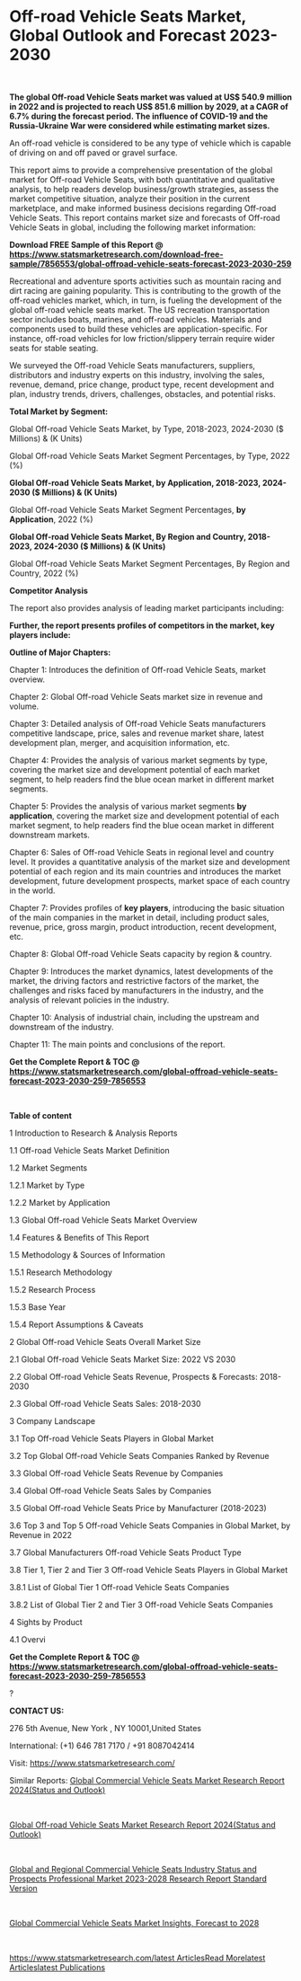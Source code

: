 <h1>Off-road Vehicle Seats Market, Global Outlook and Forecast 2023-2030</h1><br/><p><strong>The global Off-road Vehicle Seats market was valued at US$ 540.9 million in 2022 and is projected to reach US$ 851.6 million by 2029, at a <strong>CAGR</strong> of 6.7% during the forecast period. The influence of COVID-19 and the Russia-Ukraine War were considered while estimating market sizes.</strong></p>
 
 
 
 <p>An off-road vehicle is considered to be any type of vehicle which is capable of driving on and off paved or gravel surface.</p>
 
 
 
 <p>This report aims to provide a comprehensive presentation of the global market for Off-road Vehicle Seats, with both quantitative and qualitative analysis, to help readers develop business/growth strategies, assess the market competitive situation, analyze their position in the current marketplace, and make informed business decisions regarding Off-road Vehicle Seats. This report contains market size and forecasts of Off-road Vehicle Seats in global, including the following market information:</p>
 
 
 
 <p><strong>Download FREE Sample of this Report @ <a href="https://www.statsmarketresearch.com/download-free-sample/7856553/global-offroad-vehicle-seats-forecast-2023-2030-259">https://www.statsmarketresearch.com/download-free-sample/7856553/global-offroad-vehicle-seats-forecast-2023-2030-259</a></strong></p>
 
 
 
 <p>Recreational and adventure sports activities such as mountain racing and dirt racing are gaining popularity. This is contributing to the growth of the off-road vehicles market, which, in turn, is fueling the development of the global off-road vehicle seats market. The US recreation transportation sector includes boats, marines, and off-road vehicles. Materials and components used to build these vehicles are application-specific. For instance, off-road vehicles for low friction/slippery terrain require wider seats for stable seating.</p>
 
 
 
 <p>We surveyed the Off-road Vehicle Seats manufacturers, suppliers, distributors and industry experts on this industry, involving the sales, revenue, demand, price change, product type, recent development and plan, industry trends, drivers, challenges, obstacles, and potential risks.</p>
 
 
 
 <p><strong>Total Market by Segment:</strong></p>
 
 
 
 <p>Global Off-road Vehicle Seats Market, by Type, 2018-2023, 2024-2030 ($ Millions) & (K Units)</p>
 
 
 
 <p>Global Off-road Vehicle Seats Market Segment Percentages, by Type, 2022 (%)</p>
 
 
 
 <p><strong>Global Off-road Vehicle Seats Market, <strong>by Application</strong>, 2018-2023, 2024-2030 ($ Millions) & (K Units)</strong></p>
 
 
 
 <p>Global Off-road Vehicle Seats Market Segment Percentages, <strong>by Application</strong>, 2022 (%)</p>
 
 
 
 <p><strong>Global Off-road Vehicle Seats Market, By Region and Country, 2018-2023, 2024-2030 ($ Millions) & (K Units)</strong></p>
 
 
 
 <p>Global Off-road Vehicle Seats Market Segment Percentages, By Region and Country, 2022 (%)</p>
 
 
 
 <p><strong>Competitor Analysis</strong></p>
 
 
 
 <p>The report also provides analysis of leading market participants including:</p>
 
 
 
 <p><strong>Further, the report presents profiles of competitors in the market, <strong>key players</strong> include:</strong></p>
 
 
 
 <p><strong>Outline of Major Chapters:</strong></p>
 
 
 
 <p>Chapter 1: Introduces the definition of Off-road Vehicle Seats, market overview.</p>
 
 
 
 <p>Chapter 2: Global Off-road Vehicle Seats market size in revenue and volume.</p>
 
 
 
 <p>Chapter 3: Detailed analysis of Off-road Vehicle Seats manufacturers competitive landscape, price, sales and revenue market share, latest development plan, merger, and acquisition information, etc.</p>
 
 
 
 <p>Chapter 4: Provides the analysis of various market segments by type, covering the market size and development potential of each market segment, to help readers find the blue ocean market in different market segments.</p>
 
 
 
 <p>Chapter 5: Provides the analysis of various market segments <strong>by application</strong>, covering the market size and development potential of each market segment, to help readers find the blue ocean market in different downstream markets.</p>
 
 
 
 <p>Chapter 6: Sales of Off-road Vehicle Seats in regional level and country level. It provides a quantitative analysis of the market size and development potential of each region and its main countries and introduces the market development, future development prospects, market space of each country in the world.</p>
 
 
 
 <p>Chapter 7: Provides profiles of <strong>key players</strong>, introducing the basic situation of the main companies in the market in detail, including product sales, revenue, price, gross margin, product introduction, recent development, etc.</p>
 
 
 
 <p>Chapter 8: Global Off-road Vehicle Seats capacity by region & country.</p>
 
 
 
 <p>Chapter 9: Introduces the market dynamics, latest developments of the market, the driving factors and restrictive factors of the market, the challenges and risks faced by manufacturers in the industry, and the analysis of relevant policies in the industry.</p>
 
 
 
 <p>Chapter 10: Analysis of industrial chain, including the upstream and downstream of the industry.</p>
 
 
 
 <p>Chapter 11: The main points and conclusions of the report.</p>
 
 
 
 <div><b>Get the Complete Report & TOC @ <a href="https://www.statsmarketresearch.com/global-offroad-vehicle-seats-forecast-2023-2030-259-7856553">https://www.statsmarketresearch.com/global-offroad-vehicle-seats-forecast-2023-2030-259-7856553</a></b></div>
 
 
 
 <p><br />
 
 <b>Table of content</b></p>
 
 
 
 <p>1 Introduction to Research & Analysis Reports<br />
 
 1.1 Off-road Vehicle Seats Market Definition<br />
 
 1.2 Market Segments<br />
 
 1.2.1 Market by Type<br />
 
 1.2.2 Market by Application<br />
 
 1.3 Global Off-road Vehicle Seats Market Overview<br />
 
 1.4 Features & Benefits of This Report<br />
 
 1.5 Methodology & Sources of Information<br />
 
 1.5.1 Research Methodology<br />
 
 1.5.2 Research Process<br />
 
 1.5.3 Base Year<br />
 
 1.5.4 Report Assumptions & Caveats<br />
 
 2 Global Off-road Vehicle Seats Overall Market Size<br />
 
 2.1 Global Off-road Vehicle Seats Market Size: 2022 VS 2030<br />
 
 2.2 Global Off-road Vehicle Seats Revenue, Prospects & Forecasts: 2018-2030<br />
 
 2.3 Global Off-road Vehicle Seats Sales: 2018-2030<br />
 
 3 Company Landscape<br />
 
 3.1 Top Off-road Vehicle Seats Players in Global Market<br />
 
 3.2 Top Global Off-road Vehicle Seats Companies Ranked by Revenue<br />
 
 3.3 Global Off-road Vehicle Seats Revenue by Companies<br />
 
 3.4 Global Off-road Vehicle Seats Sales by Companies<br />
 
 3.5 Global Off-road Vehicle Seats Price by Manufacturer (2018-2023)<br />
 
 3.6 Top 3 and Top 5 Off-road Vehicle Seats Companies in Global Market, by Revenue in 2022<br />
 
 3.7 Global Manufacturers Off-road Vehicle Seats Product Type<br />
 
 3.8 Tier 1, Tier 2 and Tier 3 Off-road Vehicle Seats Players in Global Market<br />
 
 3.8.1 List of Global Tier 1 Off-road Vehicle Seats Companies<br />
 
 3.8.2 List of Global Tier 2 and Tier 3 Off-road Vehicle Seats Companies<br />
 
 4 Sights by Product<br />
 
 4.1 Overvi</p>
 
 
 
 <div><b>Get the Complete Report & TOC @ <a href="https://www.statsmarketresearch.com/global-offroad-vehicle-seats-forecast-2023-2030-259-7856553">https://www.statsmarketresearch.com/global-offroad-vehicle-seats-forecast-2023-2030-259-7856553</a></b></div>
 
 
 
 <p>? </p>
 
 
 
 <p><b>CONTACT US:</b><br />
 
 276 5th Avenue, New York , NY 10001,United States<br />
 
 International: (+1) 646 781 7170 / +91 8087042414<br />
 
 Visit: <a href="https://www.statsmarketresearch.com/">https://www.statsmarketresearch.com/</a><br />
 
 Similar Reports: <a href="https://www.statsmarketresearch.com/global-offroad-vehicle-seats-forecast-2023-2030-259-7856553">Global Commercial Vehicle Seats Market Research Report 2024(Status and Outlook)</a><br />
 
 <br />
 
 <a href="https://www.statsmarketresearch.com/global-offroad-vehicle-seats-forecast-2023-2030-259-7856553">Global Off-road Vehicle Seats Market Research Report 2024(Status and Outlook)</a><br />
 
 <br />
 
 <a href="https://www.statsmarketresearch.com/global-offroad-vehicle-seats-forecast-2023-2030-259-7856553">Global and Regional Commercial Vehicle Seats Industry Status and Prospects Professional Market 2023-2028 Research Report Standard Version</a><br />
 
 <br />
 
 <a href="https://www.statsmarketresearch.com/global-offroad-vehicle-seats-forecast-2023-2030-259-7856553">Global Commercial Vehicle Seats Market Insights, Forecast to 2028</a><br />
 
 <br />
 
 <a href="https://gyeongbokgung.com">https://www.statsmarketresearch.com/</a><a href="https://hallyeomaritime.com">latest Articles</a><a href="https://jingwansa.com">Read More</a><a href="https://nguoiviet.jp/">latest Articles</a><a href="https://www.intelmarketresearch.com/">latest Publications</a></p>